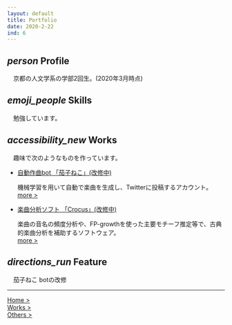```yaml
---
layout: default
title: Portfolio
date: 2020-2-22
ind: 6
---
```


## <i class="material-icons mdc-list-item__graphic" aria-hidden="true">person</i> Profile

　京都の人文学系の学部2回生。(2020年3月時点)

## <i class="material-icons mdc-list-item__graphic" aria-hidden="true">emoji_people</i> Skills

　勉強しています。

## <i class="material-icons mdc-list-item__graphic" aria-hidden="true">accessibility_new</i> Works

　趣味で次のようなものを作っています。

- [自動作曲bot 「茄子ねこ」(改修中)](https://twitter.com/cc_99_ff)

    機械学習を用いて自動で楽曲を生成し、Twitterに投稿するアカウント。  
    [more >](https://nakashimas.github.io/docs/works/nasneco.html)

- [楽曲分析ソフト 「Crocus」(改修中)](https://github.com/nasneco/Crocus)

    楽曲の音名の頻度分析や、FP-growthを使った主要モチーフ推定等で、古典的楽曲分析を補助するソフトウェア。  
    [more >](https://nakashimas.github.io/docs/works/crocus.html)

## <i class="material-icons mdc-list-item__graphic" aria-hidden="true">directions_run</i> Feature

　茄子ねこ botの改修

<hr>

[Home >](https://nakashimas.github.io/index.html)  
[Works >](https://nakashimas.github.io/docs/works/works.html)  
[Others >](https://nakashimas.github.io/docs/others/others.html)